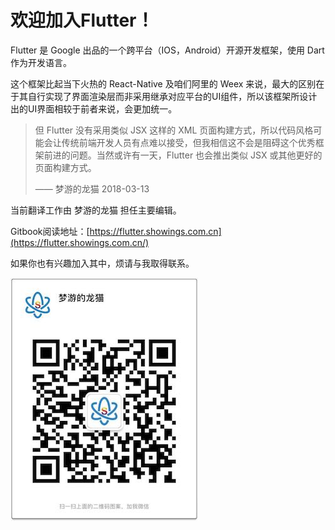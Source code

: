 # 欢迎加入Flutter！

Flutter 是 Google 出品的一个跨平台（IOS，Android）开源开发框架，使用 Dart 作为开发语言。

这个框架比起当下火热的 React-Native 及咱们阿里的 Weex 来说，最大的区别在于其自行实现了界面渲染层而非采用继承对应平台的UI组件，所以该框架所设计出的UI界面相较于前者来说，会更加统一。

> 但 Flutter 没有采用类似 JSX 这样的 XML 页面构建方式，所以代码风格可能会让传统前端开发人员有点难以接受，但我相信这不会是阻碍这个优秀框架前进的问题。当然或许有一天，Flutter 也会推出类似 JSX 或其他更好的页面构建方式。
>
> —— 梦游的龙猫 2018-03-13

当前翻译工作由 梦游的龙猫 担任主要编辑。

Gitbook阅读地址：[https://flutter.showings.com.cn](https://flutter.showings.com.cn/)

如果你也有兴趣加入其中，烦请与我取得联系。

![](/assets/WechatIMG4.jpeg)

